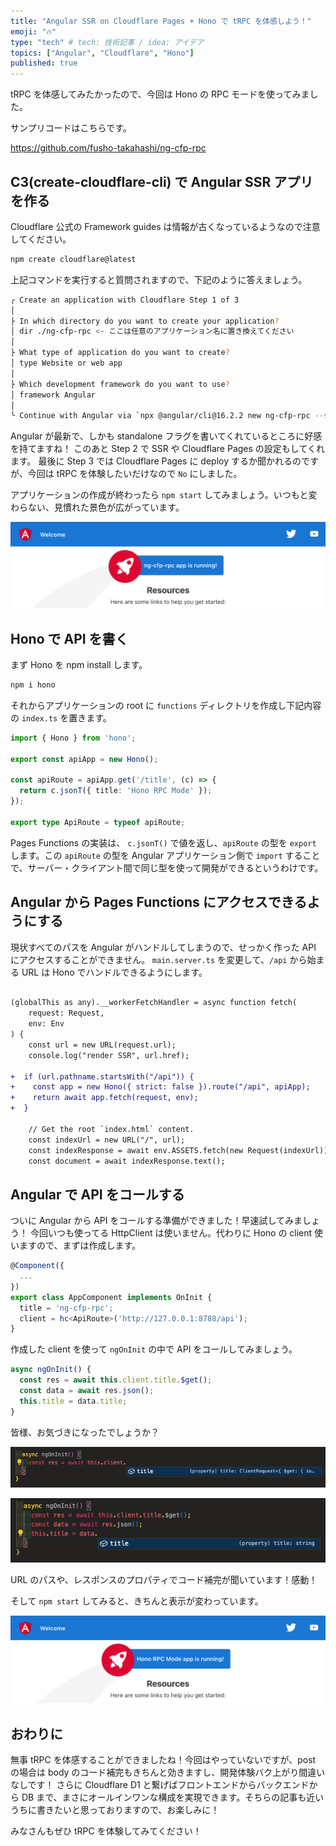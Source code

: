 ```yaml
---
title: "Angular SSR on Cloudflare Pages + Hono で tRPC を体感しよう！"
emoji: "🔥"
type: "tech" # tech: 技術記事 / idea: アイデア
topics: ["Angular", "Cloudflare", "Hono"]
published: true
---
```


tRPC を体感してみたかったので、今回は Hono の RPC モードを使ってみました。

サンプリコードはこちらです。

https://github.com/fusho-takahashi/ng-cfp-rpc

## C3(create-cloudflare-cli) で Angular SSR アプリを作る

Cloudflare 公式の Framework guides は情報が古くなっているようなので注意してください。

```bash
npm create cloudflare@latest
```

上記コマンドを実行すると質問されますので、下記のように答えましょう。

```bash
╭ Create an application with Cloudflare Step 1 of 3
│
├ In which directory do you want to create your application?
│ dir ./ng-cfp-rpc <- ここは任意のアプリケーション名に置き換えてください
│
├ What type of application do you want to create?
│ type Website or web app
│
├ Which development framework do you want to use?
│ framework Angular
│
╰ Continue with Angular via `npx @angular/cli@16.2.2 new ng-cfp-rpc --standalone`
```

Angular が最新で、しかも standalone フラグを書いてくれているところに好感を持てますね！
このあと Step 2 で SSR や Cloudflare Pages の設定もしてくれます。
最後に Step 3 では Cloudflare Pages に deploy するか聞かれるのですが、今回は tRPC を体験したいだけなので `No` にしました。

アプリケーションの作成が終わったら `npm start` してみましょう。いつもと変わらない、見慣れた景色が広がっています。

![Angular 初期画面](/images/app_is_running.png)

## Hono で API を書く

まず Hono を npm install します。

```bash
npm i hono
```

それからアプリケーションの root に `functions` ディレクトリを作成し下記内容の `index.ts` を置きます。

```ts:index.ts
import { Hono } from 'hono';

export const apiApp = new Hono();

const apiRoute = apiApp.get('/title', (c) => {
  return c.jsonT({ title: 'Hono RPC Mode' });
});

export type ApiRoute = typeof apiRoute;

```

Pages Functions の実装は、 `c.jsonT()` で値を返し、`apiRoute` の型を `export` します。この `apiRoute` の型を Angular アプリケーション側で `import` することで、サーバー・クライアント間で同じ型を使って開発ができるというわけです。

## Angular から Pages Functions にアクセスできるようにする

現状すべてのパスを Angular がハンドルしてしまうので、せっかく作った API にアクセスすることができません。 `main.server.ts` を変更して、`/api` から始まる URL は Hono でハンドルできるようにします。

```diff ts:main.server.ts

(globalThis as any).__workerFetchHandler = async function fetch(
	request: Request,
	env: Env
) {
	const url = new URL(request.url);
	console.log("render SSR", url.href);

+  if (url.pathname.startsWith("/api")) {
+    const app = new Hono({ strict: false }).route("/api", apiApp);
+    return await app.fetch(request, env);
+  }

	// Get the root `index.html` content.
	const indexUrl = new URL("/", url);
	const indexResponse = await env.ASSETS.fetch(new Request(indexUrl));
	const document = await indexResponse.text();
```

## Angular で API をコールする

ついに Angular から API をコールする準備ができました！早速試してみましょう！
今回いつも使ってる HttpClient は使いません。代わりに Hono の client 使いますので、まずは作成します。

```ts:app.component.ts
@Component({
  ...
})
export class AppComponent implements OnInit {
  title = 'ng-cfp-rpc';
  client = hc<ApiRoute>('http://127.0.0.1:8788/api');
}
```

作成した client を使って `ngOnInit` の中で API をコールしてみましょう。

```ts:app.component.ts
async ngOnInit() {
  const res = await this.client.title.$get();
  const data = await res.json();
  this.title = data.title;
}
```

皆様、お気づきになったでしょうか？

![パスがコード補完される様子](/images/IntelliSense_path.png)

![プロパティがコード補完される様子](/images/IntelliSense_property.png)

URL のパスや、レスポンスのプロパティでコード補完が聞いています！感動！

そして `npm start` してみると、きちんと表示が変わっています。

![API から取得した文字列を表示](/images/rpc_is_running.png)

## おわりに

無事 tRPC を体感することができましたね！今回はやっていないですが、post の場合は body のコード補完もきちんと効きますし、開発体験バク上がり間違いなしです！
さらに Cloudflare D1 と繋げばフロントエンドからバックエンドから DB まで、まさにオールインワンな構成を実現できます。そちらの記事も近いうちに書きたいと思っておりますので、お楽しみに！

みなさんもぜひ tRPC を体験してみてください！
